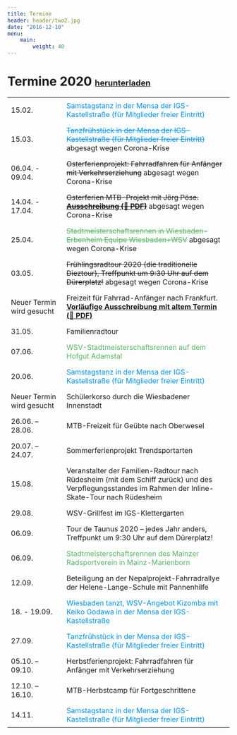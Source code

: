 ```yaml
---
title: Termine
header: header/two2.jpg
date: "2016-12-10"
menu: 
    main:
        weight: 40
---
```


# Termine 2020 <span class="small-header">[herunterladen](termine/WSV-Termine2020.pdf)</span>

Datum | Event
--- | ---
15.02. | <span class="tanz">Samstagstanz in der Mensa der IGS-Kastellstraße (für Mitglieder freier Eintritt)</span>
15.03. | <span class="tanz"><strike>Tanzfrühstück in der Mensa der IGS-Kastellstraße (für Mitglieder freier Eintritt)</strike></span> <span class="canceled">abgesagt wegen Corona-Krise</span>
06.04. - 09.04. | <strike>Osterferienprojekt: Fahrradfahren für Anfänger mit Verkehrserziehung</strike> <span class="canceled">abgesagt wegen Corona-Krise</span>
14.04. - 17.04. | <strike>Osterferien MTB-Projekt mit Jörg Pöse. **[Ausschreibung (📄 PDF)](termine/Osterferien-WSV-2020.pdf)**</strike> <span class="canceled">abgesagt wegen Corona-Krise</span>
25.04. | <span class="race"><strike>Stadtmeisterschaftsrennen in Wiesbaden-Erbenheim Equipe Wiesbaden+WSV</strike></span> <span class="canceled">abgesagt wegen Corona-Krise</span>
03.05. | <strike>Frühlingsradtour 2020 (die traditionelle Dieztour), Treffpunkt um 9:30 Uhr auf dem Dürerplatz!</strike> <span class="canceled">abgesagt wegen Corona-Krise</span>
<span class="canceled">Neuer Termin wird gesucht</span> | Freizeit für Fahrrad-Anfänger nach Frankfurt. **[Vorläufige Ausschreibung mit altem Termin (📄 PDF)](termine/WSV-Freizeit-2020-Frankfurt.pdf)**
31.05. | Familienradtour
07.06. | <span class="race">WSV-Stadtmeisterschaftsrennen auf dem Hofgut Adamstal</span>
20.06. | <span class="tanz">Samstagstanz in der Mensa der IGS-Kastellstraße (für Mitglieder freier Eintritt)</span>
<span class="canceled">Neuer Termin wird gesucht</span> | Schülerkorso durch die Wiesbadener Innenstadt
26.06. – 28.06. | MTB-Freizeit für Geübte nach Oberwesel
20.07. – 24.07. | Sommerferienprojekt Trendsportarten
15.08. | Veranstalter der Familien-Radtour nach Rüdesheim (mit dem Schiff zurück) und des Verpflegungsstandes im Rahmen der Inline-Skate-Tour nach Rüdesheim
29.08. | WSV-Grillfest im IGS-Klettergarten
06.09. | Tour de Taunus 2020 – jedes Jahr anders, Treffpunkt um 9:30 Uhr auf dem Dürerplatz!
06.09. | <span class="race">Stadtmeisterschaftsrennen des Mainzer Radsportverein in Mainz-Marienborn</span>
12.09. | Beteiligung an der Nepalprojekt-Fahrradrallye der Helene-Lange-Schule mit Pannenhilfe
18. - 19.09. | <span class="tanz">Wiesbaden tanzt, WSV-Angebot Kizomba mit Keiko Godawa in der Mensa der IGS-Kastellstraße</span>
27.09. | <span class="tanz">Tanzfrühstück in der Mensa der IGS-Kastellstraße (für Mitglieder freier Eintritt)</span>
05.10. – 09.10. | Herbstferienprojekt: Fahrradfahren für Anfänger mit Verkehrserziehung
12.10. – 16.10. | MTB-Herbstcamp für Fortgeschrittene
14.11. | <span class="tanz">Samstagstanz in der Mensa der IGS-Kastellstraße (für Mitglieder freier Eintritt)</span>

<style type="text/css">
	thead {
		display: none;
	}

	td:first-child {
		width: 110px;
	}

	td, th {
		border: none;
		padding: 0.5em 0.5em;
	}

	.tanz {
		color: #0093eb;
	}

	.race {
		color: #57b563;
	}

	.small-header {
		font-size: 0.65em;
	}

</style>
